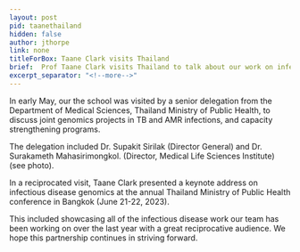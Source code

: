 ```yaml
---
layout: post
pid: taanethailand
hidden: false
author: jthorpe
link: none
titleForBox: Taane Clark visits Thailand
brief:  Prof Taane Clark visits Thailand to talk about our work on infectious disease.
excerpt_separator: "<!--more-->"
---
```


In early May, our the school was visited by a senior delegation from the Department of Medical Sciences, Thailand Ministry of Public Health, to discuss joint genomics projects in TB and AMR infections, and capacity strengthening programs.

The delegation included Dr. Supakit Sirilak (Director General) and Dr. Surakameth Mahasirimongkol. (Director, Medical Life Sciences Institute) (see photo).

In a reciprocated visit, Taane Clark presented a keynote address on infectious disease genomics at the annual Thailand Ministry of Public Health conference in Bangkok (June 21-22, 2023).

This included showcasing all of the infectious disease work our team has been working on over the last year with a great reciprocative audience. We hope this partnership continues in striving forward.
